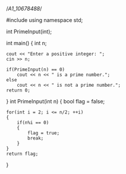 /*A1_10678488*/

#include <iostream>
using namespace std;

int PrimeInput(int);

int main()
{
    int n;

    cout << "Enter a positive integer: ";
    cin >> n;

    if(PrimeInput(n) == 0)
        cout << n << " is a prime number.";
    else
        cout << n << " is not a prime number.";
    return 0;
}
int PrimeInput(int n)
{
    bool flag = false;

    for(int i = 2; i <= n/2; ++i)
    {
        if(n%i == 0)
        {
            flag = true;
            break;
        }
    }
    return flag;
}
